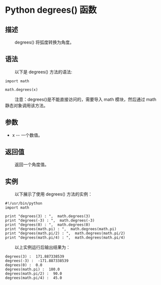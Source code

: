 # Python degrees() 函数
## 描述
&#160;&#160;&#160;&#160;&#160;&#160;&#160;&#160;degrees() 将弧度转换为角度。

## 语法
&#160;&#160;&#160;&#160;&#160;&#160;&#160;&#160;以下是 degrees() 方法的语法:

```
import math

math.degrees(x)
```

&#160;&#160;&#160;&#160;&#160;&#160;&#160;&#160;注意：degrees()是不能直接访问的，需要导入 math 模块，然后通过 math 静态对象调用该方法。

## 参数
- x -- 一个数值。

## 返回值
&#160;&#160;&#160;&#160;&#160;&#160;&#160;&#160;返回一个角度值。

## 实例
&#160;&#160;&#160;&#160;&#160;&#160;&#160;&#160;以下展示了使用 degrees() 方法的实例：

```
#!/usr/bin/python
import math

print "degrees(3) : ",  math.degrees(3)
print "degrees(-3) : ",  math.degrees(-3)
print "degrees(0) : ",  math.degrees(0)
print "degrees(math.pi) : ",  math.degrees(math.pi)
print "degrees(math.pi/2) : ",  math.degrees(math.pi/2)
print "degrees(math.pi/4) : ",  math.degrees(math.pi/4)
```

&#160;&#160;&#160;&#160;&#160;&#160;&#160;&#160;以上实例运行后输出结果为：

```
degrees(3) :  171.887338539
degrees(-3) :  -171.887338539
degrees(0) :  0.0
degrees(math.pi) :  180.0
degrees(math.pi/2) :  90.0
degrees(math.pi/4) :  45.0
```